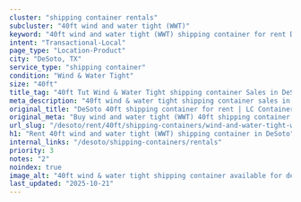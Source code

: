 ```yaml
---
cluster: "shipping container rentals"
subcluster: "40ft wind and water tight (WWT)"
keyword: "40ft wind and water tight (WWT) shipping container for rent DeSoto, TX"
intent: "Transactional-Local"
page_type: "Location-Product"
city: "DeSoto, TX"
service_type: "shipping container"
condition: "Wind & Water Tight"
size: "40ft"
title_tag: "40ft Tut Wind & Water Tight shipping container Sales in DeSoto | LC Container"
meta_description: "40ft wind & water tight shipping container sales in DeSoto. Fast delivery, competitive pricing. Serving shipping containers area. Quote ID: YH2. Call (214) 524-4168 for your free quote today."
original_title: "DeSoto 40ft shipping container for rent | LC Container"
original_meta: "Buy wind and water tight (WWT) 40ft shipping container rent with local delivery in DeSoto, TX. LC Container — local Since 2003. Request a fast quote today."
url_slug: "/desoto/rent/40ft/shipping-containers/wind-and-water-tight-wwt"
h1: "Rent 40ft wind and water tight (WWT) shipping container in DeSoto"
internal_links: "/desoto/shipping-containers/rentals"
priority: 3
notes: "2"
noindex: true
image_alt: "40ft wind & water tight shipping container available for delivery in DeSoto"
last_updated: "2025-10-21"
---
```


<!-- TODO: Add unique city/inventory copy, images, and internal links here. -->
